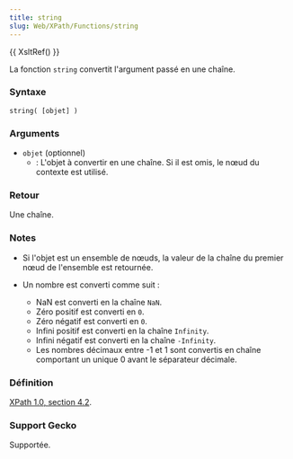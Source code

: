 ```yaml
---
title: string
slug: Web/XPath/Functions/string
---
```


{{ XsltRef() }}

La fonction `string` convertit l'argument passé en une chaîne.

### Syntaxe

```
string( [objet] )
```

### Arguments

- `objet` (optionnel)
  - : L'objet à convertir en une chaîne. Si il est omis, le nœud du contexte est utilisé.

### Retour

Une chaîne.

### Notes

- Si l'objet est un ensemble de nœuds, la valeur de la chaîne du premier nœud de l'ensemble est retournée.
- Un nombre est converti comme suit&nbsp;:

  - NaN est converti en la chaîne `NaN`.
  - Zéro positif est converti en `0`.
  - Zéro négatif est converti en `0`.
  - Infini positif est converti en la chaîne `Infinity`.
  - Infini négatif est converti en la chaîne `-Infinity`.
  - Les nombres décimaux entre -1 et 1 sont convertis en chaîne comportant un unique 0 avant le séparateur décimale.

### Définition

[XPath 1.0, section 4.2](http://www.w3.org/TR/xpath#function-string).

### Support Gecko

Supportée.
